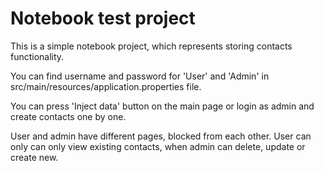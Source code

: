 # Notebook test project
This is a simple notebook project, which represents storing contacts functionality.

You can find username and password for 'User' and 'Admin' in src/main/resources/application.properties file.

You can press 'Inject data' button on the main page or login as admin and create contacts one by one.

User and admin have different pages, blocked from each other.
User can only can only view existing contacts, when admin can delete, update or create new.

